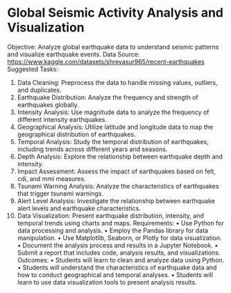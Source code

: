 #  Global Seismic Activity Analysis and Visualization

Objective: Analyze global earthquake data to understand seismic patterns and visualize earthquake events.
Data Source: https://www.kaggle.com/datasets/shreyasur965/recent-earthquakes
Suggested Tasks:
1.	Data Cleaning: Preprocess the data to handle missing values, outliers, and duplicates.
2.	Earthquake Distribution: Analyze the frequency and strength of earthquakes globally.
3.	Intensity Analysis: Use magnitude data to analyze the frequency of different intensity earthquakes.
4.	Geographical Analysis: Utilize latitude and longitude data to map the geographical distribution of earthquakes.
5.	Temporal Analysis: Study the temporal distribution of earthquakes, including trends across different years and seasons.
6.	Depth Analysis: Explore the relationship between earthquake depth and intensity.
7.	Impact Assessment: Assess the impact of earthquakes based on felt, cdi, and mmi measures.
8.	Tsunami Warning Analysis: Analyze the characteristics of earthquakes that trigger tsunami warnings.
9.	Alert Level Analysis: Investigate the relationship between earthquake alert levels and earthquake characteristics.
10.	Data Visualization: Present earthquake distribution, intensity, and temporal trends using charts and maps.
Requirements:
•	Use Python for data processing and analysis.
•	Employ the Pandas library for data manipulation.
•	Use Matplotlib, Seaborn, or Plotly for data visualization.
•	Document the analysis process and results in a Jupyter Notebook.
•	Submit a report that includes code, analysis results, and visualizations.
Outcomes:
•	Students will learn to clean and analyze data using Python.
•	Students will understand the characteristics of earthquake data and how to conduct geographical and temporal analyses.
•	Students will learn to use data visualization tools to present analysis results.
 

